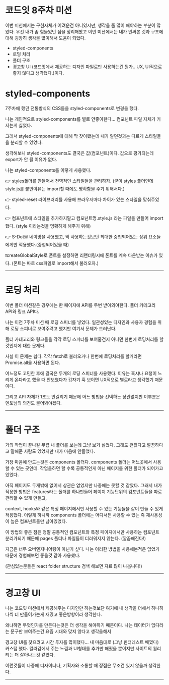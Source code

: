 # 코드잇 8주차 미션

이번 미션에서는 구현자체가 어려운건 아니였지만, 생각을 좀 많이 해야하는 부분이 많았다.
우선 내가 좀 힘들었던 점을 정리해봤고 이번 미션에서는 내가 안써본 것과 구조에 대해 굉장히 생각을 많이해서 도움이 되었다.

- styled-components
- 로딩 처리
- 폴더 구조
- 경고창 UI (코드잇에서 제공하는 디자인 파일로만 사용하는건 뭔가.. UX, UI적으로 좋지 않다고 생각했다.)이다.

# styled-components

7주차에 했던 전통방식의 CSS들을 styled-components로 변경을 했다.

나는 개인적으로 styled-components를 별로 안좋아한다... 컴포넌트 파일 자체가 커지는게 싫었다.

그래서 styled-components에 대해 막 찾아봤는데 내가 알던것과는 다르게 스타일들을 분리할 수 있었다.

생각해보니 styled-components도 결국은 값(컴포넌트)이다. 값으로 평가되는데 export가 안 될 이유가 없다.

나는 styled-components를 이렇게 사용했다.

👉 styles폴더를 만들어서 전역적인 스타일들을 관리하자. (굳이 styles 폴더인데 style.js를 붙인이유는 import할 때에도 명확함을 주기 위해서다.)

👉 styled-reset 라이브러리를 사용해 브라우저마다 차이가 있는 스타일을 맞춰주었다.

👉 컴포넌트에 스타일을 추가하지말고 컴포넌트명.style.js 라는 파일을 만들어 import 했다. (style 이라는것을 명확하게 해주기 위해)

👉 S-Dot을 네이밍을 사용했고, 막 사용하는것보단 최대한 중첩되어있는 상위 요소들에게만 적용했다.(중첩되어있을 때)

❗️createGlobalStyle로 폰트를 설정하면 리랜더링시에 폰트를 계속 다운받는 이슈가 있다. (폰트는 따로 css파일로 import해서 불러오자.)

---

# 로딩 처리

이번 폴더 미션같은 경우에는 한 페이지에 API를 두번 받아와야한다. 폴더 카테고리 API와 링크 API다.

나는 이전 7주차 미션 때 로딩 스피너를 넣었다. 일관성있는 디자인과 사용자 경험을 위해 로딩 스피너로 보여주려고 했지만 여기서 문제가 드러난다.

폴더 카테고리와 링크들을 각각 로딩 스피너를 보여줄건지 아니면 한번에 로딩처리를 할 것인지에 대한 문제다.

사실 이 문제는 쉽다. 각각 fetch로 불러오거나 한번에 로딩처리를 할거라면 Promise.all을 사용하면 된다.

어느정도 고민한 후에 결국은 두개의 로딩 스피너를 사용했다. 이유는 혹시나 요청이 느리게 온다라고 했을 때 안보였다가 갑자기 훅 보이면 UX적으로 별로라고 생각했기 때문이다.

그리고 API 자체가 1초도 안걸리기 때문에 어느 방법을 선택하든 상관없지만 이부분은 멘토님의 의견도 물어봐야겠다.

---

# 폴더 구조

거의 작업이 끝나갈 무렵 내 폴더를 보는데 그냥 보기 싫었다. 그래도 괜찮다고 깔끔하다고 말해준 사람도 있었지만 내가 마음에 안들었다.

가장 마음에 안드는것은 components 폴더다. components 폴더는 어느곳에서 사용할 수 있는 곳인데. 작업을하면 할 수록 공통적인게 아닌 페이지를 위한 폴더가 되어가고 있었다.

아직 페이지도 두개밖에 없어서 상관은 없었지만 나중에는 못할 것 같았다. 그래서 내가 적용한 방법은 features라는 폴더를 하나만들어 페이지 기능단위의 컴포넌트들을 따로 관리할 수 있게 만들고,

context, hooks와 같은 특정 페이지에서만 사용할 수 있는 기능들을 같이 만들 수 있게 적용했다. 이렇게 하니까 components 폴더에는 어디서든 사용할 수 있는 즉 재사용성이 높은 컴포넌트들만 남아있었다.

이 방법의 좋은 점은 정말 공통적인 컴포넌트와 특정 페이지에서만 사용하는 컴포넌트 분리가되기 때문에 pages 폴더나 파일들이 더러워지지 않는다. (깔끔해진다!)

지금은 너무 오버엔지니어링이 아닌가 싶다. 나는 이러한 방법을 사용해본적은 없었기 때문에 경험해보면 좋을것 같아 사용했다.

(관심있는분들은 react folder structure 검색 해보면 자료 많이 나옵니다!)

---

# 경고창 UI

나는 코드잇 미션에서 제공해주는 디자인만 하는것보단 여기에 내 생각을 더해서 하나하나씩 더 만들어가는게 재밌고 좋은방향이라 생각한다.

왜냐하면 무엇인가를 만든다는것은 더 생각을 해야하기 때문이다. 나는 데이터가 없다라는 문구만 보여주는건 요즘 시대와 맞지 않다고 생각을해서

경고창 UI를 찾으려고 시간 투자를 많이했다... 내 마음대로 (그냥 핀터레스트 배꼈다) 커스텀 했다. 컬러감에서 주는 느낌과 UI형태를 추가만 해줬을 뿐이지만 사이트의 퀄리티는 더 살아나는것 같았다.

이런것들이 나중에 디자이너나, 기획자와 소통할 때 장점은 무조건 있지 않을까 생각한다.

---

